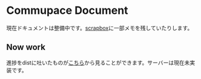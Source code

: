 # Commupace Document
現在ドキュメントは整備中です。[scrapbox](https://scrapbox.io/commupace/)に一部メモを残していたりします。

## Now work
進捗をdistに吐いたものが[こちら](dist/index.html)から見ることができます。サーバーは現在未実装です。